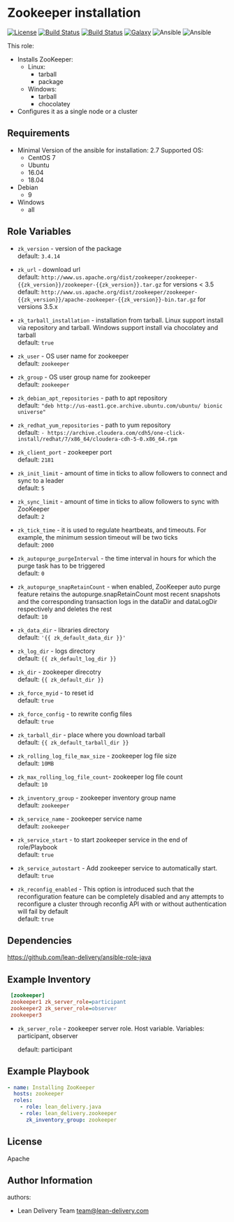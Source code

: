 Zookeeper installation
=========
[![License](https://img.shields.io/badge/license-Apache-green.svg?style=flat)](https://raw.githubusercontent.com/lean-delivery/ansible-role-zookeeper/master/LICENSE)
[![Build Status](https://travis-ci.org/lean-delivery/ansible-role-zookeeper.svg?branch=master)](https://travis-ci.org/lean-delivery/ansible-role-zookeeper)
[![Build Status](https://gitlab.com/lean-delivery/ansible-role-zookeeper/badges/master/build.svg)](https://gitlab.com/lean-delivery/ansible-role-zookeeper/pipelines)
[![Galaxy](https://img.shields.io/badge/galaxy-lean__delivery.zookeeper-blue.svg)](https://galaxy.ansible.com/lean_delivery/zookeeper)
![Ansible](https://img.shields.io/ansible/role/d/36578.svg)
![Ansible](https://img.shields.io/badge/dynamic/json.svg?label=min_ansible_version&url=https%3A%2F%2Fgalaxy.ansible.com%2Fapi%2Fv1%2Froles%2F36578%2F&query=$.min_ansible_version)

This role:
  - Installs ZooKeeper:
      - Linux:
        * tarball
        * package 
      - Windows:
        * tarball
        * chocolatey
  - Configures it as a single node or a cluster

Requirements
------------

 - Minimal Version of the ansible for installation: 2.7
 Supported OS:
   - CentOS
       7
   - Ubuntu
    - 16.04
    - 18.04
  - Debian
    - 9
  - Windows
    - all

Role Variables
--------------

 - `zk_version` -  version of the package  
    default: `3.4.14`

 - `zk_url` - download url  
    default: `http://www.us.apache.org/dist/zookeeper/zookeeper-{{zk_version}}/zookeeper-{{zk_version}}.tar.gz` for versions < 3.5  
    default: `http://www.us.apache.org/dist/zookeeper/zookeeper-{{zk_version}}/apache-zookeeper-{{zk_version}}-bin.tar.gz` for versions 3.5.x

 - `zk_tarball_installation` - installation from tarball. Linux support install via repository and tarball. Windows support install via chocolatey and tarball  
    default: `true`

 - `zk_user` - OS user name for zookeeper  
    default: `zookeeper`

 - `zk_group` - OS user group name for zookeeper  
    default: `zookeeper`

 - `zk_debian_apt_repositories` -  path to apt repository  
    default: `"deb http://us-east1.gce.archive.ubuntu.com/ubuntu/ bionic universe"`

 - `zk_redhat_yum_repositories` -  path to yum repository  
    default: `- https://archive.cloudera.com/cdh5/one-click-install/redhat/7/x86_64/cloudera-cdh-5-0.x86_64.rpm`

 - `zk_client_port` - zookeeper port  
    default: `2181`

 - `zk_init_limit` - amount of time in ticks to allow followers to connect and sync to a leader    
    default: `5`

 - `zk_sync_limit` - amount of time in ticks to allow followers to sync with ZooKeeper  
    default: `2`

 - `zk_tick_time` - it is used to regulate heartbeats, and timeouts. For example, the minimum session timeout will be two ticks  
    default: `2000`

 - `zk_autopurge_purgeInterval` - the time interval in hours for which the purge task has to be triggered  
    default: `0`

 - `zk_autopurge_snapRetainCount` - when enabled, ZooKeeper auto purge feature retains the autopurge.snapRetainCount most recent snapshots and the corresponding transaction logs in the dataDir and dataLogDir respectively and deletes the rest  
    default: `10`

 - `zk_data_dir` - libraries directory  
    default: `'{{ zk_default_data_dir }}'`

 - `zk_log_dir` - logs directory  
    default: `{{ zk_default_log_dir }}`

 - `zk_dir` - zookeeper direcotry  
    default: `{{ zk_default_dir }}`

 - `zk_force_myid` - to reset id  
    default: `true`

 - `zk_force_config` - to rewrite config files  
    default: `true`

 - `zk_tarball_dir` - place where you download tarball  
    default: `{{ zk_default_tarball_dir }}`

 - `zk_rolling_log_file_max_size` - zookeeper log file size  
    default: `10MB`

 - `zk_max_rolling_log_file_count`- zookeeper log file count  
    default: `10`

 - `zk_inventory_group` - zookeeper inventory group name  
    default: `zookeeper`

  - `zk_service_name` - zookeeper service name  
    default: `zookeeper`

  - `zk_service_start` - to start zookeeper service in the end of role/Playbook  
    default: `true`

  - `zk_service_autostart` - Add zookeeper service to automatically start.  
    default: `true`

  - `zk_reconfig_enabled` - This option is introduced such that the reconfiguration feature can be completely disabled and any attempts to reconfigure a cluster through reconfig API with or without authentication will fail by default  
    default: `true`

Dependencies
------------

https://github.com/lean-delivery/ansible-role-java

Example Inventory
----------------
```ini
 [zookeeper]
 zookeeper1 zk_server_role=participant
 zookeeper2 zk_server_role=observer
 zookeeper3
 ```

  - `zk_server_role` - zookeeper server role. Host variable. Variables: participant, observer

    default:  participant

Example Playbook
----------------

```yaml
- name: Installing ZooKeeper
  hosts: zookeeper
  roles:
    - role: lean_delivery.java
    - role: lean_delivery.zookeeper
      zk_inventory_group: zookeeper
```


License
-------
Apache

Author Information
------------------

authors:
  - Lean Delivery Team <team@lean-delivery.com>
